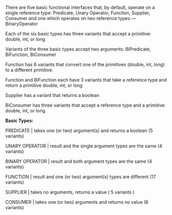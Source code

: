 



There are five basic functional interfaces that, by default, operate on a single reference type: Predicate, Unary Operator, Function, Supplier, Consumer and one which operates on two reference types — BinaryOperator

Each of the six basic types has three variants that accept a primitive: double, int, or long

Variants of the three basic types accept two arguments: BiPredicate, BiFunction, BiConsumer

Function has 6 variants that convert one of the primitives (double, int, long) to a different primitive.

Function and BiFunction each have 3 variants that take a reference type and return a primitive double, int, or long

Supplier has a variant that returns a boolean

BiConsumer has three variants that accept a reference type and a primitive: double, int, or long

**Basic Types:**

PREDICATE              |	takes one (or two) argument(s) and returns a boolean (5 variants)

UNARY OPERATOR         |	result and the single argument types are the same (4 variants)

BINARY OPERATOR        |	result and both argument types are the same (4 variants)

FUNCTION               |	result and one (or two) argument(s) types are different (17 variants)

SUPPLIER               |	takes no arguments, returns a value ( 5 variants )

CONSUMER               |	takes one (or two) arguments and returns no value (8 variants)
